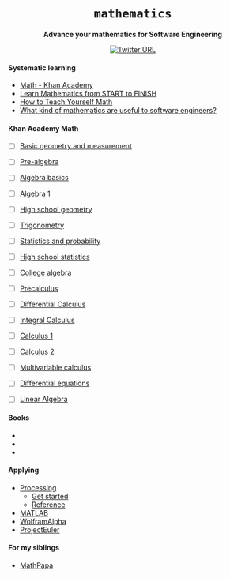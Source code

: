 <div align="center">
  <h1><code>mathematics</code></h1>
  
  <strong>Advance your mathematics for Software Engineering</strong>
  
  [![Twitter URL](https://img.shields.io/twitter/url/https/twitter.com/unobatbayar.svg?style=social&label=%40unobatbayar)](https://twitter.com/unobatbayar)
</div>

#### Systematic learning
- [Math - Khan Academy](https://www.khanacademy.org/math)
- [Learn Mathematics from START to FINISH](https://openlibrary.org/collections/learn-math-from-start-to-finish)
- [How to Teach Yourself Math](https://www.scotthyoung.com/blog/2018/12/11/teach-yourself-math/)
- [What kind of mathematics are useful to software engineers?](https://www.quora.com/What-kind-of-mathematics-are-useful-to-software-engineers)

#### Khan Academy Math
- [ ] [Basic geometry and measurement](https://www.khanacademy.org/math/basic-geo)
- [ ] [Pre-algebra](https://www.khanacademy.org/math/pre-algebra)
- [ ] [Algebra basics](https://www.khanacademy.org/math/algebra-basics)
- [ ] [Algebra 1](https://www.khanacademy.org/math/algebra)
- [ ] [High school geometry](https://www.khanacademy.org/math/geometry)
- [ ] [Trigonometry](https://www.khanacademy.org/math/trigonometry)
- [ ] [Statistics and probability](https://www.khanacademy.org/math/statistics-probability)
- [ ] [High school statistics](https://www.khanacademy.org/math/probability)
- [ ] [College algebra](https://www.khanacademy.org/math/college-algebra)
- [ ] [Precalculus](https://www.khanacademy.org/math/precalculus)
- [ ] [Differential Calculus](https://www.khanacademy.org/math/differential-calculus)
- [ ] [Integral Calculus](https://www.khanacademy.org/math/integral-calculus)
- [ ] [Calculus 1](https://www.khanacademy.org/math/calculus-1)
- [ ] [Calculus 2](https://www.khanacademy.org/math/calculus-2)
- [ ] [Multivariable calculus](https://www.khanacademy.org/math/multivariable-calculus)
- [ ] [Differential equations](https://www.khanacademy.org/math/differential-equations)
- [ ] [Linear Algebra](https://www.khanacademy.org/math/linear-algebra)


#### Books
-
-
-

#### Applying
- [Processing](https://processing.org/)
  - [Get started](https://p5js.org/get-started/)
  - [Reference](https://p5js.org/reference/)
- [MATLAB](https://www.mathworks.com/products/matlab.html)
- [WolframAlpha](https://www.wolframalpha.com/)
- [ProjectEuler](projecteuler.com)

#### For my siblings
- [MathPapa](https://www.mathpapa.com/practice/training/) 

